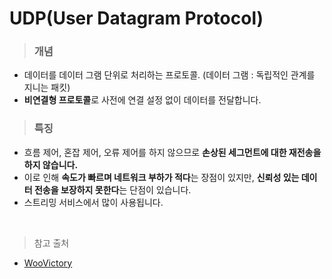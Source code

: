 # UDP(User Datagram Protocol)
> ### 개념
- 데이터를 데이터 그램 단위로 처리하는 프로토콜. (데이터 그램 : 독립적인 관계를 지니는 패킷)
- **비연결형 프로토콜**로 사전에 연결 설정 없이 데이터를 전달합니다.

> ### 특징
- 흐름 제어, 혼잡 제어, 오류 제어를 하지 않으므로 **손상된 세그먼트에 대한 재전송을 하지 않습니다.**
- 이로 인해 **속도가 빠르며 네트워크 부하가 적다**는 장점이 있지만, **신뢰성 있는 데이터 전송을 보장하지 못한다**는 단점이 있습니다.
- 스트리밍 서비스에서 많이 사용됩니다.

<br>

> 참고 출처
- [WooVictory](https://github.com/WooVictory/Ready-For-Tech-Interview/blob/master/Network/UDP.md)